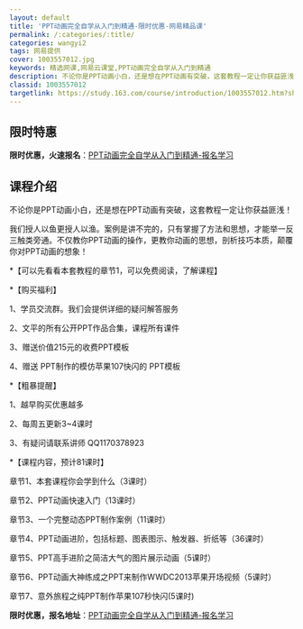 ```yaml
---
layout: default
title: 'PPT动画完全自学从入门到精通-限时优惠-网易精品课'
permalink: /:categories/:title/
categories: wangyi2
tags: 网易提供
cover: 1003557012.jpg
keywords: 精选网课,网易云课堂,PPT动画完全自学从入门到精通
description: 不论你是PPT动画小白，还是想在PPT动画有突破，这套教程一定让你获益匪浅！我们授人以鱼更授人以渔。案例是讲不完的，只有
classid: 1003557012
targetlink: https://study.163.com/course/introduction/1003557012.htm?share=1&shareId=1025206652&utm_campaign=share&utm_medium=iphoneShare&utm_source=&utm_u=1025206652
---
```


## 限时特惠

**限时优惠，火速报名**：[PPT动画完全自学从入门到精通-报名学习](https://study.163.com/course/introduction/1003557012.htm?share=1&shareId=1025206652&utm_campaign=share&utm_medium=iphoneShare&utm_source=&utm_u=1025206652)

## 课程介绍

不论你是PPT动画小白，还是想在PPT动画有突破，这套教程一定让你获益匪浅！

我们授人以鱼更授人以渔。案例是讲不完的，只有掌握了方法和思想，才能举一反三触类旁通。不仅教你PPT动画的操作，更教你动画的思想，剖析技巧本质，颠覆你对PPT动画的想象！



*【可以先看看本套教程的章节1，可以免费阅读，了解课程】



*【购买福利】

1、学员交流群。我们会提供详细的疑问解答服务

2、文平的所有公开PPT作品合集，课程所有课件

3、赠送价值215元的收费PPT模板

4、赠送 PPT制作的模仿苹果107快闪的 PPT模板



*【粗暴提醒】

1、越早购买优惠越多

2、每周五更新3~4课时

3、有疑问请联系讲师 QQ1170378923



*【课程内容，预计81课时】

章节1、本套课程你会学到什么（3课时）

章节2、PPT动画快速入门（13课时）

章节3、一个完整动态PPT制作案例（11课时）

章节4、PPT动画进阶，包括标题、图表图示、触发器、折纸等（36课时）

章节5、PPT高手进阶之简洁大气的图片展示动画（5课时）

章节6、PPT动画大神练成之PPT来制作WWDC2013苹果开场视频（5课时）

章节7、意外旅程之纯PPT制作苹果107秒快闪(5课时)

**限时优惠，报名地址**：[PPT动画完全自学从入门到精通-报名学习](https://study.163.com/course/introduction/1003557012.htm?share=1&shareId=1025206652&utm_campaign=share&utm_medium=iphoneShare&utm_source=&utm_u=1025206652)

